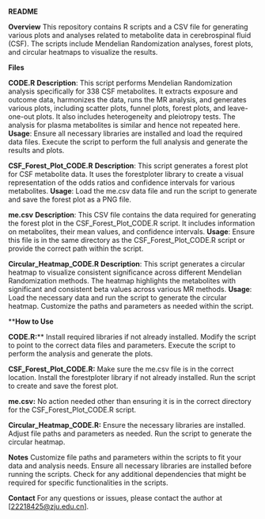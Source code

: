 **README**

**Overview**
This repository contains R scripts and a CSV file for generating various plots and analyses related to metabolite data in cerebrospinal fluid (CSF). The scripts include Mendelian Randomization analyses, forest plots, and circular heatmaps to visualize the results.

**Files**

**CODE.R**   **Description**: This script performs Mendelian Randomization analysis specifically for 338 CSF metabolites. It extracts exposure and outcome data, harmonizes the data, runs the MR analysis, and generates various plots, including scatter plots, funnel plots, forest plots, and leave-one-out plots. It also includes heterogeneity and pleiotropy tests. The analysis for plasma metabolites is similar and hence not repeated here.
**Usage**: Ensure all necessary libraries are installed and load the required data files. Execute the script to perform the full analysis and generate the results and plots.

**CSF_Forest_Plot_CODE.R**
**Description**: This script generates a forest plot for CSF metabolite data. It uses the forestploter library to create a visual representation of the odds ratios and confidence intervals for various metabolites.
**Usage**: Load the me.csv data file and run the script to generate and save the forest plot as a PNG file.

**me.csv**
**Description**: This CSV file contains the data required for generating the forest plot in the CSF_Forest_Plot_CODE.R script. It includes information on metabolites, their mean values, and confidence intervals.
**Usage**: Ensure this file is in the same directory as the CSF_Forest_Plot_CODE.R script or provide the correct path within the script.

**Circular_Heatmap_CODE.R**
**Description**: This script generates a circular heatmap to visualize consistent significance across different Mendelian Randomization methods. The heatmap highlights the metabolites with significant and consistent beta values across various MR methods.
**Usage**: Load the necessary data and run the script to generate the circular heatmap. Customize the paths and parameters as needed within the script.

****How to Use**

**CODE.R:****
Install required libraries if not already installed.
Modify the script to point to the correct data files and parameters.
Execute the script to perform the analysis and generate the plots.

**CSF_Forest_Plot_CODE.R:**
Make sure the me.csv file is in the correct location.
Install the forestploter library if not already installed.
Run the script to create and save the forest plot.

**me.csv:**
No action needed other than ensuring it is in the correct directory for the CSF_Forest_Plot_CODE.R script.

**Circular_Heatmap_CODE.R:**
Ensure the necessary libraries are installed.
Adjust file paths and parameters as needed.
Run the script to generate the circular heatmap.

**Notes**
Customize file paths and parameters within the scripts to fit your data and analysis needs.
Ensure all necessary libraries are installed before running the scripts.
Check for any additional dependencies that might be required for specific functionalities in the scripts.

**Contact**
For any questions or issues, please contact the author at [22218425@zju.edu.cn].
